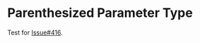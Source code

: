 # Parenthesized Parameter Type

Test for [Issue#416](https://github.com/fishybell/mock/issues/416).
